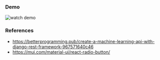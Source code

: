 ### Demo
![watch demo]('https://github.com/taeheechoi/python-react-weight-prediction/assets/demo.mp4')

### References
- https://betterprogramming.pub/create-a-machine-learning-api-with-django-rest-framework-967571640c46
- https://mui.com/material-ui/react-radio-button/
